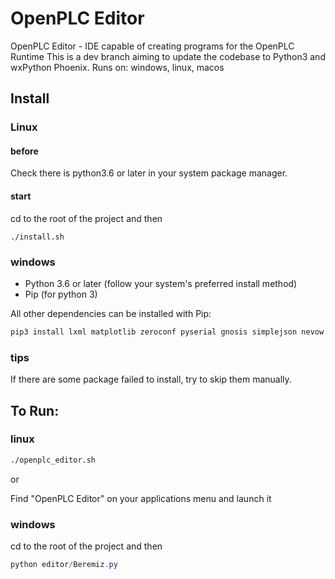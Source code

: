 # OpenPLC Editor
OpenPLC Editor - IDE capable of creating programs for the OpenPLC Runtime
This is a dev branch aiming to update the codebase to Python3 and wxPython Phoenix.
Runs on: windows, linux, macos

## Install

### Linux

#### before

Check there is python3.6 or later in your system package manager.

#### start

cd to the root of the project and then

```
./install.sh
```

### windows

 - Python 3.6 or later (follow your system's preferred install method)
 - Pip (for python 3)

All other dependencies can be installed with Pip:

```powershell
pip3 install lxml matplotlib zeroconf pyserial gnosis simplejson nevow
```

### tips

If there are some package failed to install, try to skip them manually.

## To Run:

### linux

```bash
./openplc_editor.sh
```

or

Find "OpenPLC Editor" on your applications menu and launch it

### windows

cd to the root of the project and then

```powershell
python editor/Beremiz.py
```
